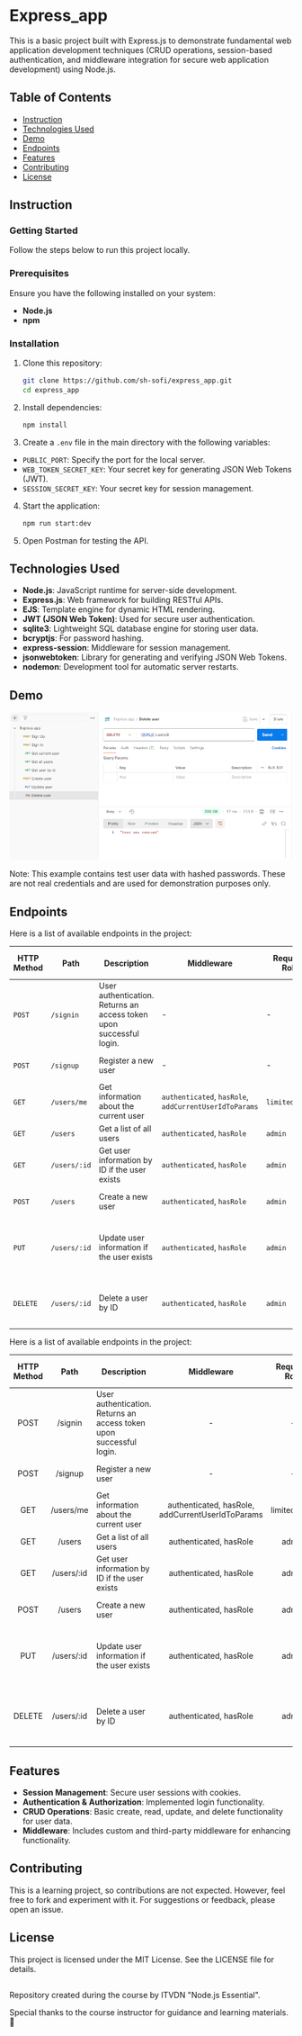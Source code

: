 # Express_app

This is a basic project built with Express.js to demonstrate fundamental web application development techniques (CRUD operations, session-based authentication, and middleware integration for secure web application development) using Node.js.

## Table of Contents

- [Instruction](#instruction)
- [Technologies Used](#technologies-used)
- [Demo](#demo)
- [Endpoints](#endpoints)
- [Features](#features)
- [Contributing](#contributing)
- [License](#license)

## Instruction

### Getting Started

Follow the steps below to run this project locally.

### Prerequisites

Ensure you have the following installed on your system:

- **Node.js**
- **npm**

### Installation

1. Clone this repository:
   ```bash
   git clone https://github.com/sh-sofi/express_app.git
   cd express_app
   ```
2. Install dependencies:

   ```bash
   npm install
   ```

3. Create a `.env` file in the main directory with the following variables:

- `PUBLIC_PORT`: Specify the port for the local server.
- `WEB_TOKEN_SECRET_KEY`: Your secret key for generating JSON Web Tokens (JWT).
- `SESSION_SECRET_KEY`: Your secret key for session management.

4. Start the application:

   ```bash
   npm run start:dev
   ```

5. Open Postman for testing the API.

## Technologies Used

- **Node.js**: JavaScript runtime for server-side development.
- **Express.js**: Web framework for building RESTful APIs.
- **EJS**: Template engine for dynamic HTML rendering.
- **JWT (JSON Web Token)**: Used for secure user authentication.
- **sqlite3**: Lightweight SQL database engine for storing user data.
- **bcryptjs**: For password hashing.
- **express-session**: Middleware for session management.
- **jsonwebtoken**: Library for generating and verifying JSON Web Tokens.
- **nodemon**: Development tool for automatic server restarts.

## Demo

![Home Page Screenshot](./public/express-app-postman.PNG)

Note: This example contains test user data with hashed passwords. These are not real credentials and are used for demonstration purposes only.

## Endpoints

Here is a list of available endpoints in the project:

| **HTTP Method** | **Path**     | **Description**                                                     | **Middleware**                                         | **Required Role** | **Expected Response Status**                                  |
| --------------- | ------------ | ------------------------------------------------------------------- | ------------------------------------------------------ | ----------------- | ------------------------------------------------------------- |
| `POST`          | `/signin`    | User authentication. Returns an access token upon successful login. | -                                                      | -                 | `200 OK`, `401 Unauthorized`                                  |
| `POST`          | `/signup`    | Register a new user                                                 | -                                                      | -                 | `201 Created`, `400 Bad Request`                              |
| `GET`           | `/users/me`  | Get information about the current user                              | `authenticated`, `hasRole`, `addCurrentUserIdToParams` | `limited_user`    | `200 OK`, `403 Forbidden`                                     |
| `GET`           | `/users`     | Get a list of all users                                             | `authenticated`, `hasRole`                             | `admin`           | `200 OK`, `403 Forbidden`                                     |
| `GET`           | `/users/:id` | Get user information by ID if the user exists                       | `authenticated`, `hasRole`                             | `admin`           | `200 OK`, `403 Forbidden`, `404 Not Found`                    |
| `POST`          | `/users`     | Create a new user                                                   | `authenticated`, `hasRole`                             | `admin`           | `201 Created`, `400 Bad Request`                              |
| `PUT`           | `/users/:id` | Update user information if the user exists                          | `authenticated`, `hasRole`                             | `admin`           | `200 OK`, `400 Bad Request`, `403 Forbidden`, `404 Not Found` |
| `DELETE`        | `/users/:id` | Delete a user by ID                                                 | `authenticated`, `hasRole`                             | `admin`           | `204 No Content`, `403 Forbidden`, `404 Not Found`            |

Here is a list of available endpoints in the project:

<table>
  <thead>
    <tr>
      <th style="text-align: center;"><b>HTTP Method</b></th>
      <th style="text-align: center;"><b>Path</b></th>
      <th><b>Description</b></th>
      <th style="text-align: center;"><b>Middleware</b></th>
      <th style="text-align: center;"><b>Required Role</b></th>
      <th style="text-align: center;"><b>Expected Response Status</b></th>
    </tr>
  </thead>
  <tbody>
    <tr>
      <td style="text-align: center;">POST</td>
      <td style="text-align: center;">/signin</td>
      <td>User authentication. Returns an access token upon successful login.</td>
      <td style="text-align: center;">-</td>
      <td style="text-align: center;">-</td>
      <td style="text-align: center;">200 OK, 401 Unauthorized</td>
    </tr>
    <tr>
      <td style="text-align: center;">POST</td>
      <td style="text-align: center;">/signup</td>
      <td>Register a new user</td>
      <td style="text-align: center;">-</td>
      <td style="text-align: center;">-</td>
      <td style="text-align: center;">201 Created, 400 Bad Request</td>
    </tr>
    <tr>
      <td style="text-align: center;">GET</td>
      <td style="text-align: center;">/users/me</td>
      <td>Get information about the current user</td>
      <td style="text-align: center;">authenticated, hasRole, addCurrentUserIdToParams</td>
      <td style="text-align: center;">limited_user</td>
      <td style="text-align: center;">200 OK, 403 Forbidden</td>
    </tr>
    <tr>
      <td style="text-align: center;">GET</td>
      <td style="text-align: center;">/users</td>
      <td>Get a list of all users</td>
      <td style="text-align: center;">authenticated, hasRole</td>
      <td style="text-align: center;">admin</td>
      <td style="text-align: center;">200 OK, 403 Forbidden</td>
    </tr>
    <tr>
      <td style="text-align: center;">GET</td>
      <td style="text-align: center;">/users/:id</td>
      <td>Get user information by ID if the user exists</td>
      <td style="text-align: center;">authenticated, hasRole</td>
      <td style="text-align: center;">admin</td>
      <td style="text-align: center;">200 OK, 403 Forbidden, 404 Not Found</td>
    </tr>
    <tr>
      <td style="text-align: center;">POST</td>
      <td style="text-align: center;">/users</td>
      <td>Create a new user</td>
      <td style="text-align: center;">authenticated, hasRole</td>
      <td style="text-align: center;">admin</td>
      <td style="text-align: center;">201 Created, 400 Bad Request</td>
    </tr>
    <tr>
      <td style="text-align: center;">PUT</td>
      <td style="text-align: center;">/users/:id</td>
      <td>Update user information if the user exists</td>
      <td style="text-align: center;">authenticated, hasRole</td>
      <td style="text-align: center;">admin</td>
      <td style="text-align: center;">200 OK, 400 Bad Request, 403 Forbidden, 404 Not Found</td>
    </tr>
    <tr>
      <td style="text-align: center;">DELETE</td>
      <td style="text-align: center;">/users/:id</td>
      <td>Delete a user by ID</td>
      <td style="text-align: center;">authenticated, hasRole</td>
      <td style="text-align: center;">admin</td>
      <td style="text-align: center;">204 No Content,<br>403 Forbidden,<br>404 Not Found</td>
    </tr>
  </tbody>
</table>

## Features

- **Session Management**: Secure user sessions with cookies.
- **Authentication & Authorization**: Implemented login functionality.
- **CRUD Operations**: Basic create, read, update, and delete functionality for user data.
- **Middleware**: Includes custom and third-party middleware for enhancing functionality.

## Contributing

This is a learning project, so contributions are not expected. However, feel free to fork and experiment with it. For suggestions or feedback, please open an issue.

## License

This project is licensed under the MIT License. See the LICENSE file for details.

##

Repository created during the course by ITVDN "Node.js Essential".

Special thanks to the course instructor for guidance and learning materials. 🙌
